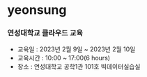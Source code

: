 # yeonsung
### 연성대학교 클라우드 교육

- 교육일 : 2023년 2월 9일 ~ 2023년 2월 10일
- 교육시간 : 10:00 ~ 17:00(6 hours)
- 장소 : 연성대학교 공학1관 101호 빅데이터실습실
